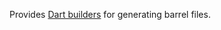 Provides [Dart builders][build] for generating barrel files.

[build]: https://github.com/dart-lang/build